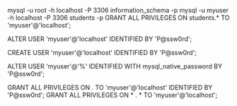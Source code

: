

mysql -u root -h localhost -P 3306 information_schema -p
mysql -u myuser -h localhost -P 3306 students -p
GRANT ALL PRIVILEGES ON students.* TO 'myuser'@'localhost';

ALTER USER 'myuser'@'localhost' IDENTIFIED BY 'P@ssw0rd';


CREATE USER 'myuser'@'localhost' IDENTIFIED BY 'P@ssw0rd';


ALTER USER 'myuser'@'%' IDENTIFIED WITH mysql_native_password BY 'P@ssw0rd';

GRANT ALL PRIVILEGES ON *.* TO 'myuser'@'localhost' IDENTIFIED BY 'P@ssw0rd';
GRANT ALL PRIVILEGES ON * . * TO 'myuser'@'localhost';